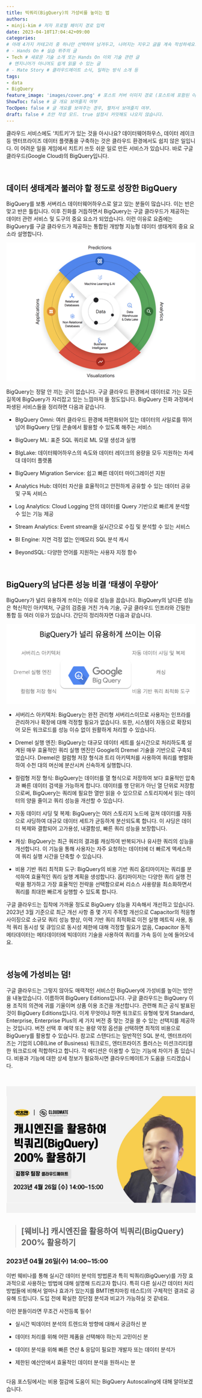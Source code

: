 ```yaml
---
title: 빅쿼리(BigQuery)의 가성비를 높이는 법
authors:
- minji-kim # 저자 프로필 페이지 경로 입력
date: 2023-04-10T17:04:42+09:00
categories:
# 아래 4가지 카테고리 중 하나만 선택하여 남겨두고, 나머지는 지우고 글을 계속 작성하세요.
# - Hands On # 실습 위주의 글
- Tech # 새로운 기술 소개 또는 Hands On 이외 기술 관련 글
 # 엔지니어가 아니여도 쉽게 읽을 수 있는 글
# - Mate Story # 클라우드메이트 소식, 일하는 방식 소개 등
tags:
- data
- BigQuery
feature_image: 'images/cover.png' # 포스트 커버 이미지 경로 (포스트에 포함된 이미지 중 하나 지정. 필드 제거하면 기본 이미지가 나옵니다.)
ShowToc: false # 글 개요 보여줄지 여부
TocOpen: false # 글 개요를 보여주는 경우, 펼처서 보여줄지 여부.
draft: false # 초안 작성 모드. true 설정시 커밋해도 나오지 않습니다.
---
```


클라우드 서비스에도 ‘치트키’가 있는 것을 아시나요? 데이터웨어하우스, 데이터 레이크 등 엔터프라이즈 데이터 플랫폼을 구축하는 것은 클라우드 환경에서도 쉽지 않은 일입니다. 이 어려운 일을 게임에서 치트키 쓰듯 쉬운 일로 만든 서비스가 있습니다. 바로 구글 클라우드(Google Cloud)의 BigQuery입니다.  

<br>

## 데이터 생태계라 불러야 할 정도로 성장한 BigQuery 

 

BigQuery를 보통 서버리스 데이터웨어하우스로 알고 있는 분들이 많습니다. 이는 반은 맞고 반은 틀립니다. 이후 진화를 거듭하면서 BigQuery는 구글 클라우드가 제공하는 데이터 관련 서비스 및 도구의 중요 요소가 되었습니다. 이런 이유로 요즘에는 BigQuery를 구글 클라우드가 제공하는 통합된 개방형 지능형 데이터 생태계의 중요 요소라 설명합니다.  

<img src="images/001.png"> 


 

BigQuery는 정말 안 끼는 곳이 없습니다. 구글 클라우드 환경에서 데이터로 가는 모든 길목에 BigQuery가 자리잡고 있는 느낌마저 들 정도입니다. BigQuery 진화 과정에서 파생된 서비스들을 정리하면 다음과 같습니다.  

 

- BlgQuery Omni: 여러 클라우드 환경에 파편화되어 있는 데이터의 사일로를 뛰어넘어 BigQuery 단일 콘솔에서 활용할 수 있도록 해주는 서비스 

- BigQuery ML: 표준 SQL 쿼리로 ML 모델 생성과 실행 

- BlgLake: 데이터웨어하우스의 속도와 데이터 레이크의 용량을 모두 지원하는 차세대 데이터 플랫폼 

- BigQuery Migration Service: 쉽고 빠른 데이터 마이그레이션 지원 

- Analytics Hub: 데이터 자산을 효율적이고 안전하게 공유할 수 있는 데이터 공유 및 구독 서비스 

- Log Analytics: Cloud Logging 안의 데이터를 Query 기반으로 빠르게 분석할 수 있는 기능 제공 

- Stream Analytics: Event stream을 실시간으로 수집 및 분석할 수 있는 서비스 

- BI Engine: 지연 걱정 없는 인메모리 SQL 분석 캐시  

- BeyondSQL: 다양한 언어를 지원하는 사용자 지정 함수  

 
<br>

## BigQuery의 남다른 성능 비결 ‘태생이 우량아’  

 

BigQuery가 널리 유용하게 쓰이는 이유로 성능을 꼽습니다. BigQuery의 남다른 성능은 혁신적인 아키텍처, 구글의 검증을 거친 가속 기술, 구글 클라우드 인프라와 긴밀한 통합 등 여러 이유가 있습니다. 간단히 정리하자면 다음과 같습니다.  

<img src="images/003.png"> 
 
- 서버리스 아키텍처: BigQuery는 완전 관리형 서버리스이므로 사용자는 인프라를 관리하거나 확장에 대해 걱정할 필요가 없습니다. 또한, 시스템이 자동으로 확장되어 모든 워크로드를 성능 이슈 없이 원활하게 처리할 수 있습니다. 

- Dremel 실행 엔진: BigQuery는 대규모 데이터 세트를 실시간으로 처리하도록 설계된 매우 효율적인 쿼리 실행 엔진인 Google의 Dremel 기술을 기반으로 구축되었습니다. Dremel은 컬럼형 저장 형식과 트리 아키텍처를 사용하여 쿼리를 병렬화하여 수천 대의 머신에 분산시켜 신속하게 실행합니다. 

- 컬럼형 저장 형식: BigQuery는 데이터를 열 형식으로 저장하여 보다 효율적인 압축과 빠른 데이터 검색을 가능하게 합니다. 데이터를 행 단위가 아닌 열 단위로 저장함으로써, BigQuery는 쿼리에 필요한 열만 읽을 수 있으므로 스토리지에서 읽는 데이터의 양을 줄이고 쿼리 성능을 개선할 수 있습니다. 

- 자동 데이터 샤딩 및 복제: BigQuery는 여러 스토리지 노드에 걸쳐 데이터를 자동으로 샤딩하여 대규모 데이터 세트가 균등하게 분산되도록 합니다. 이 샤딩은 데이터 복제와 결합되어 고가용성, 내결함성, 빠른 쿼리 성능을 보장합니다. 

- 캐싱: BigQuery는 최근 쿼리의 결과를 캐싱하여 반복되거나 유사한 쿼리의 성능을 개선합니다. 이 기능을 통해 사용자는 자주 요청하는 데이터에 더 빠르게 액세스하여 쿼리 실행 시간을 단축할 수 있습니다. 

- 비용 기반 쿼리 최적화 도구: BigQuery의 비용 기반 쿼리 옵티마이저는 쿼리를 분석하여 효율적인 쿼리 실행 계획을 생성합니다. 옵티마이저는 다양한 쿼리 실행 전략을 평가하고 가장 효율적인 전략을 선택함으로써 리소스 사용량을 최소화하면서 쿼리를 최대한 빠르게 실행할 수 있도록 합니다. 

 

구글 클라우드는 집착에 가까울 정도로 BigQuery 성능을 지속해서 개선하고 있습니다. 2023년 3월 기준으로 최근 개선 사항 중 몇 가지 주목할 개선으로 Capacitor의 적응형 사이징으로 소규모 쿼리 성능 향상, 이력 기반 쿼리 최적화로 이전 실행 메트릭 사용, 동적 쿼리 동시성 및 큐잉으로 동시성 제한에 대해 걱정할 필요가 없음, Capacitor 동적 메타데이터는 메타데이터에 빅데이터 기술을 사용하여 쿼리를 가속 등이 눈에 들어오네요.  

 
<br>

## 성능에 가성비는 덤! 

 

구글 클라우드는 그렇지 않아도 매력적인 서비스인 BigQuery에 가성비를 높이는 방안을 내놓았습니다. 이름하여 BigQuery Editions입니다. 구글 클라우드는 BigQuery 이용 조직의 의견에 귀를 기울이며 상품 이용 조건을 개선합니다. 관련해 최근 공식 발표된 것이 BigQuery Editions입니다. 이게 무엇이냐 하면 워크로드 유형에 맞게 Standard, Enterprise, Enterprise Plus의 세 가지 버전 중 맞는 것을 쓸 수 있는 선택지를 제공하는 것입니다. 버전 선택 후 예약 또는 용량 약정 옵션을 선택하면 최적의 비용으로 BigQuery를 활용할 수 있습니다. 참고로 스탠다드는 일반적인 SQL 분석, 엔터프라이즈는 기업의 LOB(Line of Business) 워크로드, 엔터프라이즈 플러스는 미션크리티컬한 워크로드에 적합하다고 합니다. 각 에디션은 이용할 수 있는 기능에 차이가 좀 있습니다. 비용과 기능에 대한 상세 정보가 필요하시면 <a src="https://cloudmt.co.kr/">클라우드메이트</a>가 도움을 드리겠습니다.  

<Br>
 
<a href="https://chontv.com/event/899"><img src="images/002.png"> </a>
> ## [웨비나] 캐시엔진을 활용하여 빅쿼리(BigQuery) 200% 활용하기 <br> 

### 2023년 04월 26일(수) 14:00~15:00 
이번 웨비나를 통해 실시간 데이터 분석의 방법론과 특히 빅쿼리(BigQuery)를 가장 효과적으로 사용하는 방법에 대해 설명해 드리고자 합니다. 특히 다른 실시간 데이터 처리 방법들에 비해서 얼마나 효과가 있는지를 BMT(벤치마킹 테스트)의 구체적인 결과로 공유해 드립니다. 도입 전에 확실한 장단점 분석과 비교가 가능하실 것 같네요. 

  

이런 분들이라면 무조건 사전등록 필수! 

  -  실시간 빅데이터 분석의 트렌드와 방향에 대해서 궁금하신 분 

  -  데이터 처리를 위해 어떤 제품을 선택해야 하는지 고민이신 분 

  -  데이터 분석을 위해 빠른 연산 & 응답이 필요한 개발자 또는 데이터 분석가 

  -  제한된 예산안에서 효율적인 데이터 분석을 원하시는 분 

 


<br> 
다음 포스팅에서는 비용 절감에 도움이 되는 BigQuery Autoscaling에 대해 알아보겠습니다.  